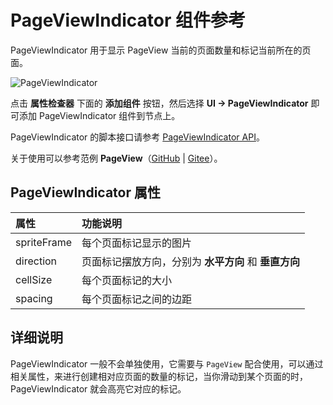 # PageViewIndicator 组件参考

PageViewIndicator 用于显示 PageView 当前的页面数量和标记当前所在的页面。

![PageViewIndicator](./pageviewindicator/pageviewindicator.png)

点击 **属性检查器** 下面的 **添加组件** 按钮，然后选择 **UI -> PageViewIndicator** 即可添加 PageViewIndicator 组件到节点上。

PageViewIndicator 的脚本接口请参考 [PageViewIndicator API](__APIDOC__/zh/#/docs/3.5/zh/ui/Class/PageViewIndicator)。

关于使用可以参考范例 **PageView**（[GitHub](https://github.com/cocos-creator/test-cases-3d/tree/v3.4/assets/cases/ui/15.pageview) | [Gitee](https://gitee.com/mirrors_cocos-creator/test-cases-3d/tree/v3.4/assets/cases/ui/15.pageview)）。

## PageViewIndicator 属性

| 属性 |   功能说明 |
| :-------------- | :----------- |
| spriteFrame | 每个页面标记显示的图片 |
| direction | 页面标记摆放方向，分别为 **水平方向** 和 **垂直方向** |
| cellSize | 每个页面标记的大小 |
| spacing | 每个页面标记之间的边距 |

## 详细说明

PageViewIndicator 一般不会单独使用，它需要与 `PageView` 配合使用，可以通过相关属性，来进行创建相对应页面的数量的标记，当你滑动到某个页面的时，PageViewIndicator 就会高亮它对应的标记。
